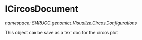﻿# ICircosDocument
_namespace: [SMRUCC.genomics.Visualize.Circos.Configurations](./index.md)_

This object can be save as a text doc for the circos plot




